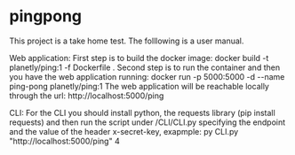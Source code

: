 # pingpong

This project is a take home test.
The folllowing is a user manual.

Web application:
First step is to build the docker image: docker build -t planetly/ping:1 -f Dockerfile  .
Second step is to run the container and then you have the web application running: docker run -p 5000:5000 -d --name ping-pong planetly/ping:1
The web application will be reachable locally through the url: http://localhost:5000/ping

CLI:
For the CLI you should install python, the requests library (pip install requests) and then run the script under /CLI/CLI.py specifying the endpoint and the value of the header x-secret-key, exapmple: py CLI.py "http://localhost:5000/ping" 4
